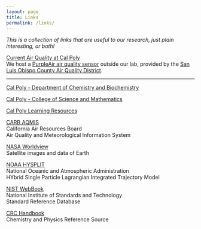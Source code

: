 ```yaml
---
layout: page
title: Links
permalink: /links/
---
```


*This is a collection of links that are useful to our research, just plain interesting, or both!*

[Current Air Quality at Cal Poly](https://www.purpleair.com/map?opt=1/mAQI/a10/cC0&select=11856#10/35.2829/-120.8463)\
We host a [PurpleAir air quality sensor](https://www.purpleair.com) outside our lab, provided by the [San Luis Obispo County Air Quality District](https://www.slocleanair.org/).

---

[Cal Poly - Department of Chemistry and Biochemistry](https://chemistry.calpoly.edu/)

[Cal Poly - College of Science and Mathematics](https://cosam.calpoly.edu/)

[Cal Poly Learning Resources](https://atom.calpoly.edu/resources/)

[CARB AQMIS](https://www.arb.ca.gov/aqmis2/aqmis2.php)\
California Air Resources Board\
Air Quality and Meteorological Information System

[NASA Worldview](https://worldview.earthdata.nasa.gov/)\
Satellite images and data of Earth

[NOAA HYSPLIT](https://www.ready.noaa.gov/HYSPLIT.php)\
National Oceanic and Atmospheric Administration\
HYbrid Single Particle Lagrangian Integrated Trajectory Model

[NIST WebBook](https://webbook.nist.gov/)\
National Institute of Standards and Technology\
Standard Reference Database

[CRC Handbook](https://http://hbcponline.com/)\
Chemistry and Physics Reference Source
